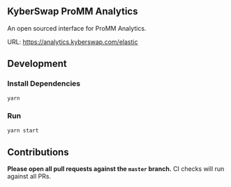 ## KyberSwap ProMM Analytics

An open sourced interface for ProMM Analytics.

URL: https://analytics.kyberswap.com/elastic

## Development

### Install Dependencies

```bash
yarn
```

### Run

```bash
yarn start
```

## Contributions

**Please open all pull requests against the `master` branch.**
CI checks will run against all PRs.
